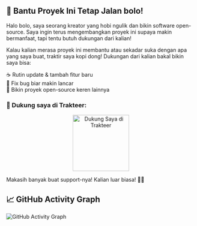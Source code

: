 ## 🙌 Bantu Proyek Ini Tetap Jalan bolo!  

Halo bolo, saya seorang kreator yang hobi ngulik dan bikin software open-source. Saya ingin terus mengembangkan proyek ini supaya makin bermanfaat, tapi tentu butuh dukungan dari kalian!  

Kalau kalian merasa proyek ini membantu atau sekadar suka dengan apa yang saya buat, traktir saya kopi dong! Dukungan dari kalian bakal bikin saya bisa:  

☕ Rutin update & tambah fitur baru  
🔧 Fix bug biar makin lancar  
🚀 Bikin proyek open-source keren lainnya  

### 💖 Dukung saya di Trakteer:

<p align="center">
  <a href="https://trakteer.id/0xsyo" target="_blank">
    <img src="https://trakteer.id/images/mix/coffee.png" alt="Dukung Saya di Trakteer" width="150">
  </a>
</p>

Makasih banyak buat support-nya! Kalian luar biasa! 🙌🔥  

## 📈 GitHub Activity Graph
![GitHub Activity Graph](https://github-readme-activity-graph.vercel.app/graph?username=0xsyo&theme=react-dark)
